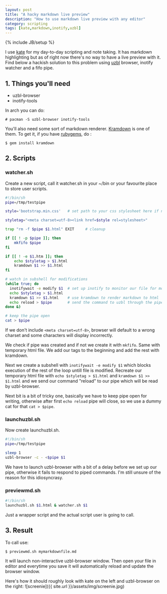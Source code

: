 ```yaml
---
layout: post
title: "A hacky markdown live preview"
description: "How to use markdown live preview with any editor"
category: scripting
tags: [kate,markdown,inotify,uzbl]
---
```

{% include JB/setup %}

I use [kate](http://kate-editor.org/) for my day-to-day scripting and note taking. It has markdown highlighting but as of right now there's no way to have a live preview with it. Find below a hackish solution to this problem using [uzbl](http://www.uzbl.org/) browser, inotify watcher and a fifo pipe.

## 1. Things you'll need

* uzbl-browser
* inotify-tools

In arch you can do:

~~~
# pacman -S uzbl-browser inotify-tools
~~~

You'll also need some sort of markdown renderer. [Kramdown](https://github.com/gettalong/kramdown) is one of them. To get it, if you have [rubygems](https://wiki.archlinux.org/index.php/ruby#RubyGems), do :

~~~
$ gem install kramdown
~~~

## 2. Scripts


### watcher.sh
Create a new script, call it watcher.sh in your ~/bin or your favourite place to store user scripts.

~~~sh
#!/bin/sh
pipe=/tmp/testpipe

style='bootstrap.min.css'	# set path to your css stylesheet here if necessary

styletag="<meta charset=utf-8><link href=$style rel=stylesheet>"

trap "rm -f $pipe $1.html" EXIT		# cleanup

if [[ ! -p $pipe ]]; then
    mkfifo $pipe
fi

if [[ ! -e $1.htm ]]; then
    echo $styletag > $1.html
    kramdown $1 >> $1.html
fi

# watch in subshell for modifications
(while true; do
  inotifywait -e modify $1	# set up inotify to monitor our file for modifications
  echo $styletag > $1.html
  kramdown $1 >> $1.html	# use kramdown to render markdown to html
  echo reload > $pipe		# send the command to uzbl through the pipe
done &)

# keep the pipe open
cat > $pipe
~~~

If we don't include `` <meta charset=utf-8> ``, browser will default to a wrong charset and some characters will display incorrectly.

We check if pipe was created and if not we create it with `` mkfifo ``.
Same with temporary html file. We add our tags to the beginning and add the rest with kramdown.

Next we create a subshell with ``inotifywait -e modify $1`` which blocks execution of the rest of the loop untill file is modified. Recreate our temporary html file with ``echo $styletag > $1.html`` and ``kramdown $1 >> $1.html`` and we send our command "reload" to our pipe which will be read by uzbl-browser.

Next bit is a bit of tricky one, basically we have to keep pipe open for writing, otherwise after first ``echo reload`` pipe will close, so we use a dummy cat for that ``cat > $pipe``.

### launchuzbl.sh
Now create launchuzbl.sh. 

~~~sh
#!/bin/sh
pipe=/tmp/testpipe

sleep 1
uzbl-browser -c - <$pipe $1
~~~

We have to launch uzbl-browser with a bit of a delay before we set up our pipe, otherwise it fails to respond to piped commands. I'm still unsure of the reason for this idiosyncrasy.


### previewmd.sh
~~~sh
#!/bin/sh
launchuzbl.sh $1.html & watcher.sh $1
~~~
Just a wrapper script and the actual script user is going to call.


## 3. Result
To call use:

~~~
$ previewmd.sh mymarkdownfile.md
~~~
It will launch non-interactive uzbl-browser window.
Then open your file in editor and everytime you save it will automatically reload and update the browser window.

Here's how it should roughly look with kate on the left and uzbl-browser on the right:
![screenie]({{ site.url }}/assets/img/screenie.jpg)




